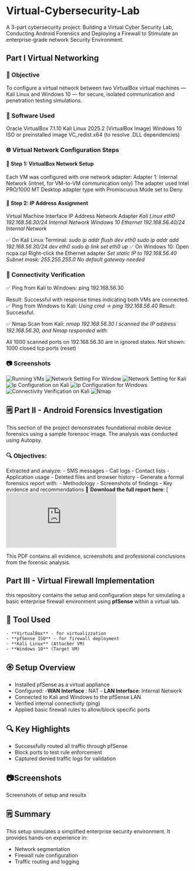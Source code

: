 # Virtual-Cybersecurity-Lab
A 3-part cybersecurity project: Building a Virtual Cyber Security Lab, Conducting Android Forensics and Deploying a Firewall to Stimulate an enterprise-grade network Security Environment.
## Part I Virtual Networking
### 🎯 Objective
To configure a virtual network between two VirtualBox virtual machines — Kali Linux and Windows 10 — for secure, isolated communication and penetration testing simulations.

### 💾 Software Used
Oracle VirtualBox 7.1.10
Kali Linux 2025.2 (VirtualBox Image)
Windows 10 ISO or preinstalled image
VC_redist.x64 (to resolve .DLL dependencies)

### 🌐 Virtual Network Configuration Steps
#### 📡 Step 1: VirtualBox Network Setup
Each VM was configured with one network adapter:
Adapter 1: Internal Network (intnet, for VM-to-VM communication only)
The adapter used Intel PRO/1000 MT Desktop adapter type with Promiscuous Mode set to Deny.

#### 🔗 Step 2: IP Address Assignment

Virtual Machine	Interface	IP Address	Network Adapter
*Kali Linux	eth0	192.168.56.30/24	Internal Network*
*Windows 10	Ethernet	192.168.56.40/24	Internal Network*
			
✅ On Kali Linux Terminal:
*sudo ip addr flush dev eth0*
*sudo ip addr add 192.168.56.30/24 dev eth0*
*sudo ip link set eth0 up*
✅ On Windows 10:
Open ncpa.cpl
Right-click the Ethernet adapter
*Set static IP to 192.168.56.40*
*Subnet mask: 255.255.255.0*
*No default gateway needed*

### 🔗 Connectivity Verification
✅ Ping from Kali to Windows:
ping 192.168.56.30

Result: Successful with response times indicating both VMs are connected.
✅ Ping from Windows to Kali:
*Using cmd → ping 192.168.56.40*
Result: Successful.

✅ Nmap Scan from Kali:
*nmap 192.168.56.30*
*I scanned the IP address 192.168.56.30, and Nmap responded with:*

All 1000 scanned ports on 192.168.56.30 are in ignored states.
Not shown: 1000 closed tcp ports (reset)

### 📷 Screenshots
![Running VMs](https://github.com/AAVivian/Virtual-Cybersecurity-Lab/blob/main/Running%20VMs.png)
![Network Setting For Window](https://github.com/AAVivian/Virtual-Cybersecurity-Lab/blob/main/Network%20Setting%20for%20Windows%20VM.png)
![Network Setting for Kali](https://github.com/AAVivian/Virtual-Cybersecurity-Lab/blob/main/Network%20Setting%20for%20Kali%20VM.png)
![Ip Configuration on Kali](https://github.com/AAVivian/Virtual-Cybersecurity-Lab/blob/main/Ip%20address%20Configuration%20on%20Kali.png)
![Ip Configuration for Windows]( https://github.com/AAVivian/Virtual-Cybersecurity-Lab/blob/main/VirtualBox_Windows_25_06_2025_17_24_09.png)
![Connectivity Verification on Kali]( https://github.com/AAVivian/Virtual-Cybersecurity-Lab/blob/main/Connectivity%20Verification%20on%20Kali.png)
![Nmap]( https://github.com/AAVivian/Virtual-Cybersecurity-Lab/blob/main/NMAP.png)

## 🗒️ Part II - Android Forensics Investigation
This section of the project demonstrates foundational mobile device forensics using a sample forensoc image. The analysis was conducted using Autopsy.
### 🔍 Objectives:
Extracted and analyze:
	- SMS messages
 	- Call logs
  	- Contact lists
   	- Application usage
    	- Deleted files and browser history
     - Generate a formal forensics report with:
     	- Methodology
      	- Screenshots of findings
       	- Key evidence and recommendations
📂 **Download the full report here**: [![Download PDF](https://github.com/AAVivian/Virtual-Cybersecurity-Lab/blob/main/Android%20Forensic%20Investigation%20-%20Vivian%20Adewale-Abiola.pdf)

This PDF contains all evidence, screenshots and professional conclusions from the forensic analysis.

## Part III - Virtual Firewall Implementation
this repository contains the setup and configuration steps for simulating a basic enterprise firewall environment using **pfSense** within a virtual lab.
## 🧰 Tool Used
	- **VirtualBox** - for virtualizzation
 	- **pfSense ISO** - for firewall deployment
  	- **Kali Linux** (Attacker VM)
   	- **Windows 10** (Target VM)
## 🏵 Setup Overview
- Installed pfSense as a virtual appliance
- Configured: -**WAN Interface** : NAT - **LAN Interface**: Internal Network
- Connected to Kali and Windows to the pfSense LAN
- Verified internal connectivity (ping)
- Applied basic firewall rules to allow/block specific ports
## 🔍 Key Highlights
- Successfully routed all traffic through pfSense
- Block ports to test rule enforcement
- Captured denied traffic logs for validation
## 📷Screenshots
Screenshots of setup and results 

## 🗒️ Summary
This setup simulates a simplified enterprise security environment. It provides hands-on experience in:
- Network segmentation
- Firewall rule configuration
- Traffic routing and logging
